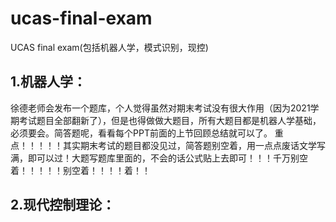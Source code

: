 # ucas-final-exam
UCAS final exam(包括机器人学，模式识别，现控)
## 1.机器人学：
  徐德老师会发布一个题库，个人觉得虽然对期末考试没有很大作用（因为2021学期考试题目全部翻新了），但是也得做做大题目，所有大题目都是机器人学基础，必须要会。简答题呢，看看每个PPT前面的上节回顾总结就可以了。  重点！！！！！其实期末考试的题目都没见过，简答题别空着，用一点点废话文学写满，即可以过！大题写题库里面的，不会的话公式贴上去即可！！！千万别空着！！！！！别空着！！！！着！！
## 2.现代控制理论：
